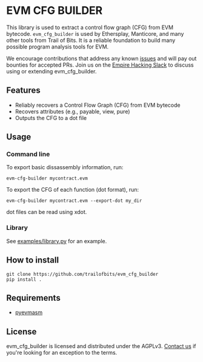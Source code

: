 # EVM CFG BUILDER

This library is used to extract a control flow graph (CFG) from EVM bytecode. `evm_cfg_builder` is used by Ethersplay, Manticore, and many other tools from Trail of Bits. It is a reliable foundation to build many possible program analysis tools for EVM.

We encourage contributions that address any known [issues](https://github.com/trailofbits/evm_cfg_builder/issues?q=is%3Aissue+is%3Aopen+sort%3Aupdated-desc) and will pay out bounties for accepted PRs. Join us on the [Empire Hacking Slack](https://empireslacking.herokuapp.com) to discuss using or extending evm_cfg_builder.

## Features

* Reliably recovers a Control Flow Graph (CFG) from EVM bytecode
* Recovers attributes (e.g., payable, view, pure)
* Outputs the CFG to a dot file

## Usage

### Command line

To export basic dissassembly information, run:
```
evm-cfg-builder mycontract.evm 
```

To export the CFG of each function (dot format), run:
```
evm-cfg-builder mycontract.evm --export-dot my_dir 
```

dot files can be read using xdot.

### Library
See [examples/library.py](examples/library.py) for an example.

## How to install

```
git clone https://github.com/trailofbits/evm_cfg_builder
pip install .
```

## Requirements

* [pyevmasm](https://github.com/trailofbits/pyevmasm)

## License

evm_cfg_builder is licensed and distributed under the AGPLv3. [Contact us](mailto:opensource@trailofbits.com) if you're looking for an exception to the terms.
